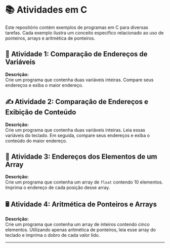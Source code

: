 # 📚 Atividades em C

Este repositório contém exemplos de programas em C para diversas tarefas. Cada exemplo ilustra um conceito específico relacionado ao uso de ponteiros, arrays e aritmética de ponteiros.

## 🚀 Atividade 1: Comparação de Endereços de Variáveis

**Descrição:**  
Crie um programa que contenha duas variáveis inteiras. Compare seus endereços e exiba o maior endereço.

## ✍️ Atividade 2: Comparação de Endereços e Exibição de Conteúdo

**Descrição:**  
Crie um programa que contenha duas variáveis inteiras. Leia essas variáveis do teclado. Em seguida, compare seus endereços e exiba o conteúdo do maior endereço.

## 🧮 Atividade 3: Endereços dos Elementos de um Array

**Descrição:**  
Crie um programa que contenha um array de `float` contendo 10 elementos. Imprima o endereço de cada posição desse array.

## 🖩 Atividade 4: Aritmética de Ponteiros e Arrays

**Descrição:**  
Crie um programa que contenha um array de inteiros contendo cinco elementos. Utilizando apenas aritmética de ponteiros, leia esse array do teclado e imprima o dobro de cada valor lido.

---
